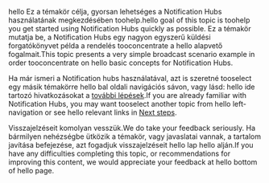 
<span data-ttu-id="e503b-101">hello Ez a témakör célja, gyorsan lehetséges a Notification Hubs használatának megkezdésében toohelp.</span><span class="sxs-lookup"><span data-stu-id="e503b-101">hello goal of this topic is toohelp you get started using Notification Hubs quickly as possible.</span></span> <span data-ttu-id="e503b-102">Ez a témakör mutatja be, a Notification Hubs egy nagyon egyszerű küldési forgatókönyvet példa a rendelés tooconcentrate a hello alapvető fogalmait.</span><span class="sxs-lookup"><span data-stu-id="e503b-102">This topic presents a very simple broadcast scenario example in order tooconcentrate on hello basic concepts for Notification Hubs.</span></span>

<span data-ttu-id="e503b-103">Ha már ismeri a Notification hubs használatával, azt is szeretné tooselect egy másik témakörre hello bal oldali navigációs sávon, vagy lásd: hello ide tartozó hivatkozásokat a [további lépések](#next-steps).</span><span class="sxs-lookup"><span data-stu-id="e503b-103">If you are already familiar with Notification Hubs, you may want tooselect another topic from hello left-navigation or see hello relevant links in [Next steps](#next-steps).</span></span>

<span data-ttu-id="e503b-104">Visszajelzéseit komolyan vesszük.</span><span class="sxs-lookup"><span data-stu-id="e503b-104">We do take your feedback seriously.</span></span> <span data-ttu-id="e503b-105">Ha bármilyen nehézségbe ütközik a témakör, vagy javaslatai vannak, a tartalom javítása befejezése, azt fogadjuk visszajelzéseit hello lap hello alján.</span><span class="sxs-lookup"><span data-stu-id="e503b-105">If you have any difficulties completing this topic, or recommendations for improving this content, we would appreciate your feedback at hello bottom of hello page.</span></span>


